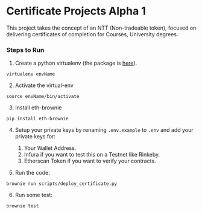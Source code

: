 # Certificate Projects Alpha 1

This project takes the concept of an NTT (Non-tradeable token), focused on delivering certificates of completion for Courses, University degrees.

### Steps to Run

1. Create a python virtualenv (the package is [here](https://pypi.org/project/virtualenv/)).

`virtualenv envName`

2. Activate the virtual-env
   
`source envName/bin/activate`

3. Install eth-brownie

`pip install eth-brownie` 

4. Setup your private keys by renaming `.env.example` to `.env` and add your private keys for:
   1. Your Wallet Address.
   2. Infura if you want to test this on a Testnet like Rinkeby.
   3. Etherscan Token if you want to verify your contracts.

5. Run the code:

 `brownie run scripts/deploy_certificate.py`

6. Run some test:

`brownie test`